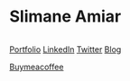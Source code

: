 # Slimane Amiar

<img src="https://github-readme-stats.vercel.app/api?username=amiarSlimane&&show_icons=true&count_private=true" alt="" role="presentation" />

<a href="https://amiarslimane.github.io/amiarSlimane">Portfolio</a>
<a href="https://www.linkedin.com/in/slimane-amiar">LinkedIn</a>
<a href="https://twitter.com/SlimaneAmiar">Twitter</a>
<a href="https://talamit.com">Blog</a>

<a href="https://www.buymeacoffee.com/slimaneamiar">Buymeacoffee</a>
